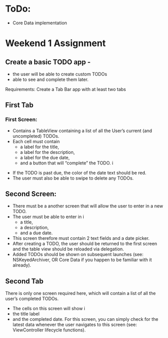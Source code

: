 # ToDo:
* Core Data implementation

# Weekend 1 Assignment
## Create a basic TODO app - 
- the user will be able to create custom TODOs 
- able to see and complete them later.

Requirements:
Create a Tab Bar app with at least two tabs

## First Tab
### First Screen: 
- Contains a TableView containing a list of all the User’s current (and uncompleted) TODOs. 
- Each cell must contain
  * a label for the title, 
  * a label for the description, 
  * a label for the due date, 
  * and a button that will “complete” the TODO. i
* If the TODO is past due, the color of the date text should be red. 
* The user must also be able to swipe to delete any TODOs.

## Second Screen: 
* There must be a another screen that will allow the user to enter in a new TODO. 
* The user must be able to enter in i
  * a title, 
  * a description, 
  * and a due date. 
* This screen therefore must contain 2 text fields and a date picker.
* After creating a TODO, the user should be returned to the first screen and the table view should be reloaded via delegation. 
* Added TODOs should be shown on subsequent launches (see: NSKeyedArchiver, OR Core Data if you happen to be familiar with it already).

## Second Tab
There is only one screen required here, which will contain a list of all the user’s completed TODOs.
*  The cells on this screen will show i
  * the title label 
  * and the completed date. 
For this screen, you can simply check for the latest data whenever the user navigates to this screen (see: ViewController lifecycle functions).
